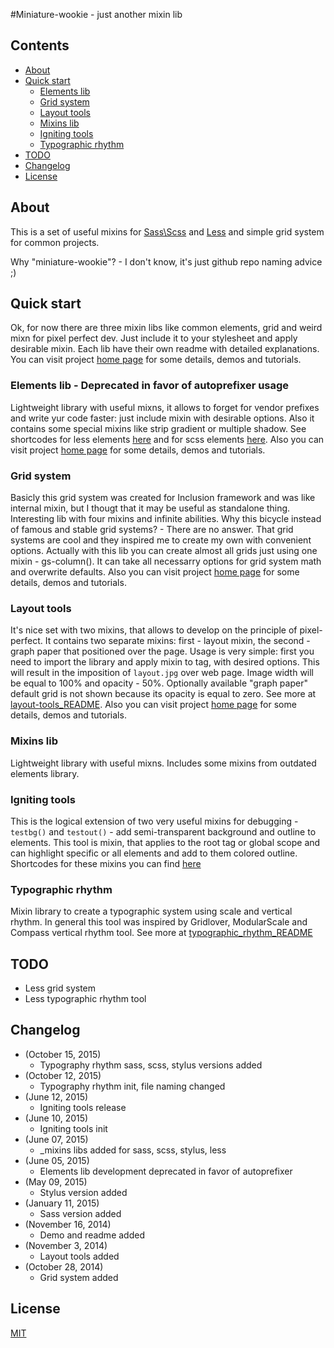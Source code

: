 #Miniature-wookie - just another mixin lib

## Contents
* [About](#about)
* [Quick start](#quick-start)
    - [Elements lib](#elements-lib)
    - [Grid system](#grid-system)
    - [Layout tools](#layout-tools)
    - [Mixins lib](#mixins-lib)
    - [Igniting tools](#igniting-tools)
    - [Typographic rhythm](#typographic-rhythm)
* [TODO](#todo)
* [Changelog](#changelog)
* [License](#license)

## About
This is a set of useful mixins for [Sass\Scss](http://sass-lang.com/) and [Less](http://lesscss.org/) and simple grid system for common projects.

Why "miniature-wookie"? - I don't know, it's just github repo naming advice ;)

## Quick start
Ok, for now there are three mixin libs like common elements, grid and weird mixn for pixel perfect dev. Just include it to your stylesheet and apply desirable mixin. Each lib have their own readme with detailed explanations.
You can visit project [home page](http://orlovmax.com/lab/tools/miniature-wookie) for some details, demos and tutorials.

### Elements lib - Deprecated in favor of autoprefixer usage
Lightweight library with useful mixns, it allows to forget for vendor prefixes and write yur code faster: just include mixin with desirable options. Also it contains some special mixins like strip gradient or multiple shadow. 
See shortcodes for less elements [here](https://github.com/orlovmax/lab/blob/master/miniature-wookie/elements-lib/elements-less_README.md) and for scss elements [here](https://github.com/orlovmax/lab/blob/master/miniature-wookie/elements-lib/elements-scss_README.md).
Also you can visit project [home page](http://orlovmax.com/lab/tools/miniature-wookie_mixin-lib) for some details, demos and tutorials.

### Grid system
Basicly this grid system was created for Inclusion framework and was like internal mixin, but I thougt that it may be useful as standalone thing. Interesting lib with four mixins and infinite abilities. Why this bicycle instead of famous and stable grid systems? - There are no answer. That grid systems are cool and they inspired me to create my own with convenient options. Actually with this lib you can create almost all grids just using one mixin - gs-column(). It can take all necessarry options for grid system math and overwrite defaults.
Also you can visit project [home page](http://orlovmax.com/lab/tools/miniature-wookie_grid-system) for some details, demos and tutorials.

### Layout tools
It's nice set with two mixins, that allows to develop on the principle of pixel-perfect. It contains two separate mixins: first - layout mixin, the second - graph paper that positioned over the page.
Usage is very simple: first you need to import the library and apply mixin to <body> tag, with desired options. This will result in the imposition of `layout.jpg` over web page. Image width will be equal to 100% and opacity - 50%. Optionally available "graph paper" default grid is not shown because its opacity is equal to zero. See more at [layout-tools_README](https://github.com/orlovmax/lab/blob/master/miniature-wookie/layout-tools/layout-tools_README.md).
Also you can visit project [home page](http://orlovmax.com/lab/tools/pixel-perfect-dev) for some details, demos and tutorials.

### Mixins lib
Lightweight library with useful mixns. Includes some mixins from outdated elements library.

### Igniting tools
This is the logical extension of two very useful mixins for debugging - `testbg()` and `testout()` - add semi-transparent background and outline to elements.
This tool is mixin, that applies to the root tag or global scope and can highlight specific or all elements and add to them colored outline. 
Shortcodes for these mixins you can find [here](https://github.com/orlovmax/lab/blob/master/miniature-wookie/mixins-lib)

### Typographic rhythm
Mixin library to create a typographic system using scale and vertical rhythm.
In general this tool was inspired by Gridlover, ModularScale and Compass vertical rhythm tool.
See more at [typographic_rhythm_README](https://github.com/orlovmax/lab/blob/master/miniature-wookie/typographic-rhythm/typographic_rhythm_README.md)

## TODO
* Less grid system
* Less typographic rhythm tool

## Changelog
* (October 15, 2015)
    - Typography rhythm sass, scss, stylus versions added
* (October 12, 2015)
    - Typography rhythm init, file naming changed
* (June 12, 2015)
    - Igniting tools release
* (June 10, 2015)
    - Igniting tools init
* (June 07, 2015)
    - _mixins libs added for sass, scss, stylus, less
* (June 05, 2015)
    - Elements lib development deprecated in favor of autoprefixer
* (May 09, 2015)
    - Stylus version added
* (January 11, 2015)
    - Sass version added
* (November 16, 2014)
    - Demo and readme added
* (November 3, 2014)
    - Layout tools added
* (October 28, 2014)
    - Grid system added

## License
[MIT](http://opensource.org/licenses/MIT)
